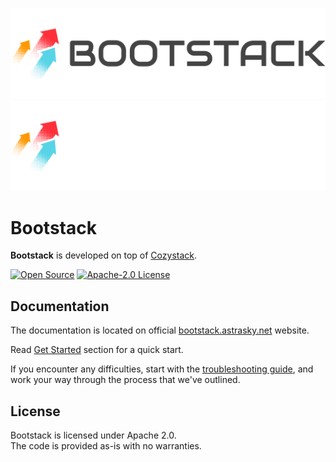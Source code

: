 ![Bootstack](img/bootstack-logo-black.svg#gh-light-mode-only)
![Bootstack](img/bootstack-logo-white.svg#gh-dark-mode-only)

# Bootstack

**Bootstack** is developed on top of [Cozystack](https://github.com/aenix-io/cozystack).

[![Open Source](https://img.shields.io/badge/Open-Source-brightgreen)](https://opensource.org/)
[![Apache-2.0 License](https://img.shields.io/github/license/astrasky-net/bootstack)](https://opensource.org/licenses/)




## Documentation

The documentation is located on official [bootstack.astrasky.net](https://bootstack.astrasky.net) website.

Read [Get Started](https://cozystack.io/docs/get-started/) section for a quick start.

If you encounter any difficulties, start with the [troubleshooting guide](https://bootstack.astrasky.net/docs/), and work your way through the process that we've outlined.

## License

Bootstack is licensed under Apache 2.0.  
The code is provided as-is with no warranties.
